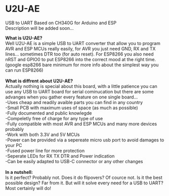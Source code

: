 # U2U-AE
USB to UART Based on CH340G for Arduino and ESP
<br> Description will be added soon...

<b>
What is U2U-AE?
</b><br>
Well U2U-AE is a simple USB to UART converter that allow you to program AVR and ESP MCUs really easily, for AVR you just need GND, RX and TX lines... sometimes DTR too (for auto reset). For ESP8266 you also need nRST and GPIO0 to put ESP8266 into the correct mood at the right time.(google esp8266 bare minimum for more info about the simplest way you can run ESP8266)
<br><br>
<b>
	What is diffrent about U2U-AE?
</b><br>
	Actually nothing is special about this board, with a little patience you can use any USB to UART board for serial cominucation but there are some advanges when you gather every feature on one single board...
<br>
	-Uses cheap and readily avaible parts you can find in any country
<br>
	-Small PCB with maximum uses of space (as much as possible)
<br>
	-Fully documented and public knowlegde
<br>
	-Compeletly free of charge for any type of use
<br>
	-Fully compatible with most AVR and ESP MCUs and many more devices probably
<br>
	-Work with both 3.3V and 5V MCUs
<br>
	-Power can be provided via a sepereate micro usb port to avoid damages to your PC
<br>
	-Fused power line for more protection
<br>
	-Seperate LEDs for RX TX DTR and Power indication
<br>
	-Can be easily adapted to USB-C connector or any other changes
<br><br>
<b>
	In a nutshell:
</b><br>
	Is it perfect? Probably not. Does it do flipovers? Of cource not. Is it the best possible design? Far from it. But will it solve every need for a USB to UART? Most certainly will do!
<br><br>
